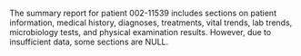 The summary report for patient 002-11539 includes sections on patient information, medical history, diagnoses, treatments, vital trends, lab trends, microbiology tests, and physical examination results. However, due to insufficient data, some sections are NULL.